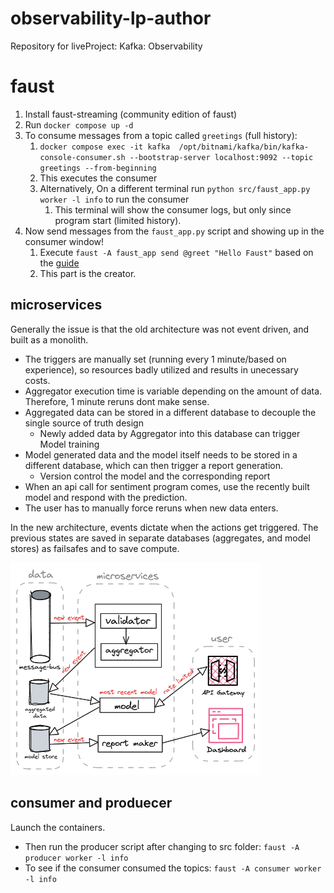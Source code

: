 # observability-lp-author
Repository for liveProject: Kafka: Observability

# faust

1. Install faust-streaming (community edition of faust)
2. Run `docker compose up -d`
3. To consume messages from a topic called `greetings` (full history):
   1. `docker compose exec -it kafka  /opt/bitnami/kafka/bin/kafka-console-consumer.sh --bootstrap-server localhost:9092 --topic greetings --from-beginning`
   2. This executes the consumer 
   3. Alternatively, On a different terminal run `python src/faust_app.py worker -l info` to run the consumer
      1. This terminal will show the consumer logs, but only since program start (limited history).
4. Now send messages from the `faust_app.py` script and showing up in the consumer window!
   1. Execute `faust -A faust_app send @greet "Hello Faust"` based on the [guide](https://faust-streaming.github.io/faust/playbooks/quickstart.html)
   2. This part is the creator. 

## microservices

Generally the issue is that the old architecture was not event driven, and built as a monolith. 
- The triggers are manually set (running every 1 minute/based on experience), so resources badly utilized and results in unecessary costs.
- Aggregator execution time is variable depending on the amount of data. Therefore, 1 minute reruns dont make sense.
- Aggregated data can be stored in a different database to decouple the single source of truth design
	- Newly added data by Aggregator into this database can trigger Model training
- Model generated data and the model itself needs to be stored in a different database, which can then trigger a report generation.
	- Version control the model and the corresponding report
- When an api call for sentiment program comes, use the recently built model and respond with the prediction. 
- The user has to manually force reruns when new data enters.

In the new architecture, events dictate when the actions get triggered. The previous states are saved in separate databases (aggregates, and model stores) as failsafes and to save compute. 

![](images/image.png)


## consumer and produecer
Launch the containers. 
- Then run the producer script after changing to src folder: `faust -A producer worker -l info`
- To see if the consumer consumed the topics: `faust -A consumer worker -l info`